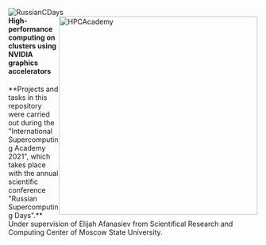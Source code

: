 <p float="left">
  <img src="https://russianscdays.org/files/2020RusSCDays_logo_eng.png" alt="RussianCDays" style="float: left; margin-right: 4px;" />
  <img src="https://academy.hpc-russia.ru/files/logo_site_ru-08.png" alt="HPCAcademy" style="float: right; margin-right: 2px;" width = "400" />
</p>
<h4> High-performance computing on clusters using NVIDIA graphics accelerators </h4>
**Projects and tasks in this repository were carried out during the "International Supercomputing Academy 2021", which takes place with the annual scientific conference "Russian Supercomputing Days".**
Under supervision of Elijah Afanasiev from Scientifical Research and Computing Center of Moscow State University.
